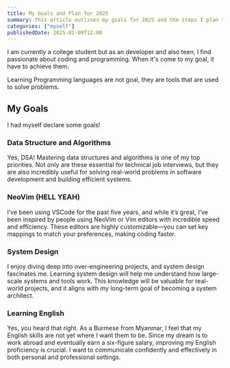 ```yaml
---
title: My Goals and Plan for 2025
summary: This article outlines my goals for 2025 and the steps I plan to take to achieve them
categories: ["myself"]
publishedDate: 2025-01-09T12:00
---
```


I am currently a college student but as an developer and also teen, I find passionate about coding and programming. When it's come to my goal, it have to achieve them.

Learning Programming languages are not goal, they are tools that are used to solve problems.

## My Goals

I had myself declare some goals!

### Data Structure and Algorithms

Yes, DSA! Mastering data structures and algorithms is one of my top priorities. Not only are these essential for technical job interviews, but they are also incredibly useful for solving real-world problems in software development and building efficient systems.

### NeoVim (HELL YEAH)

I’ve been using VSCode for the past five years, and while it’s great, I’ve been inspired by people using NeoVim or Vim editors with incredible speed and efficiency. These editors are highly customizable—you can set key mappings to match your preferences, making coding faster.

### System Design

I enjoy diving deep into over-engineering projects, and system design fascinates me. Learning system design will help me understand how large-scale systems and tools work. This knowledge will be valuable for real-world projects, and it aligns with my long-term goal of becoming a system architect.

### Learning English

Yes, you heard that right. As a Burmese from Myanmar, I feel that my English skills are not yet where I want them to be. Since my dream is to work abroad and eventually earn a six-figure salary, improving my English proficiency is crucial. I want to communicate confidently and effectively in both personal and professional settings.
